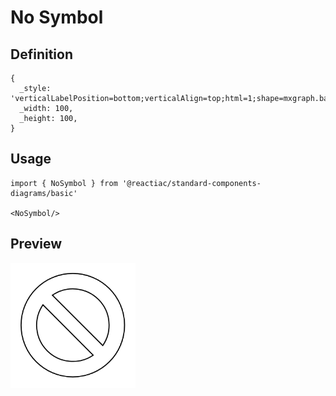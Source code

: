 # No Symbol

## Definition

```
{
  _style: 'verticalLabelPosition=bottom;verticalAlign=top;html=1;shape=mxgraph.basic.no_symbol',
  _width: 100,
  _height: 100,
}
```

## Usage

```
import { NoSymbol } from '@reactiac/standard-components-diagrams/basic'

<NoSymbol/>
```

## Preview

<img src="./no-symbol.png" width="200"/>
